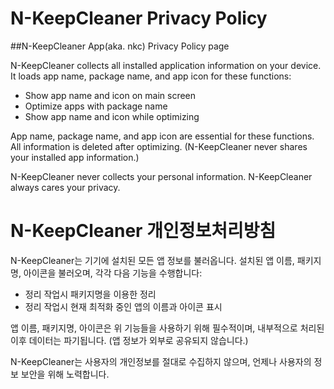 # N-KeepCleaner Privacy Policy
##N-KeepCleaner App(aka. nkc) Privacy Policy page

N-KeepCleaner collects all installed application information on your device. It loads app name, package name, and app icon for these functions:

- Show app name and icon on main screen
- Optimize apps with package name
- Show app name and icon while optimizing

App name, package name, and app icon are essential for these functions. All information is deleted after optimizing. (N-KeepCleaner never shares your installed app information.)

N-KeepCleaner never collects your personal information. N-KeepCleaner always cares your privacy.


# N-KeepCleaner 개인정보처리방침
N-KeepCleaner는 기기에 설치된 모든 앱 정보를 불러옵니다. 설치된 앱 이름, 패키지명, 아이콘을 불러오며, 각각 다음 기능을 수행합니다:

- 정리 작업시 패키지명을 이용한 정리
- 정리 작업시 현재 최적화 중인 앱의 이름과 아이콘 표시

앱 이름, 패키지명, 아이콘은 위 기능들을 사용하기 위해 필수적이며, 내부적으로 처리된 이후 데이터는 파기됩니다. (앱 정보가 외부로 공유되지 않습니다.)

N-KeepCleaner는 사용자의 개인정보를 절대로 수집하지 않으며, 언제나 사용자의 정보 보안을 위해 노력합니다.
